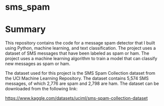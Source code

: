# sms_spam

# Summary 

This repository contains the code for a message spam detector that I built using Python, machine learning, and text classification. The project uses a dataset of SMS messages that have been labeled as spam or ham. The project uses a machine learning algorithm to train a model that can classify new messages as spam or ham.

The dataset used for this project is the SMS Spam Collection dataset from the UCI Machine Learning Repository. The dataset contains 5,574 SMS messages, of which 2,776 are spam and 2,798 are ham. The dataset can be downloaded from the following link:

https://www.kaggle.com/datasets/uciml/sms-spam-collection-dataset
